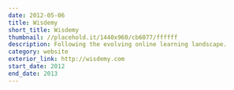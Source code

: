 ```yaml
---
date: 2012-05-06
title: Wisdemy
short_title: Wisdemy
thumbnail: //placehold.it/1440x960/cb6077/ffffff
description: Following the evolving online learning landscape.
category: website
exterior_link: http://wisdemy.com
start_date: 2012
end_date: 2013
---
```

